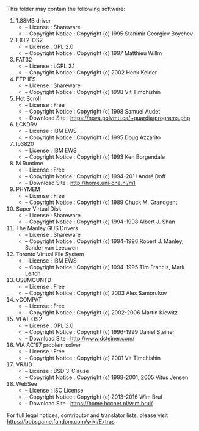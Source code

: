 ﻿This folder may contain the following software:

1. 1.88MB driver
   - – License : Shareware
   - – Copyright Notice : Copyright (c) 1995 Stanimir Georgiev Boychev
2. EXT2-OS2
   - – License : GPL 2.0
   - – Copyright Notice : Copyright (c) 1997 Matthieu Willm
3. FAT32
   - – License : LGPL 2.1
   - – Copyright Notice : Copyright (c) 2002 Henk Kelder
4. FTP IFS
   - – License : Shareware
   - – Copyright Notice : Copyright (c) 1998 Vit Timchishin
5. Hot Scroll
   - – License : Free
   - – Copyright Notice : Copyright (c) 1998 Samuel Audet
   - – Download Site : https://nova.polymtl.ca/~guardia/programs.php
6. LCKDRV
   - – License : IBM EWS
   - – Copyright Notice : Copyright (c) 1995 Doug Azzarito
7. lp3820
   - – License : IBM EWS
   - – Copyright Notice : Copyright (c) 1993 Ken Borgendale
8. M Runtime
   - – License : Free
   - – Copyright Notice : Copyright (c) 1994-2011 André Doff
   - – Download Site : http://home.uni-one.nl/m1
9. PHYMEM
   - – License : Free
   - – Copyright Notice : Copyright (c) 1989 Chuck M. Grandgent
10. Super Virtual Disk
    - – License : Shareware
    - – Copyright Notice : Copyright (c) 1994-1998 Albert J. Shan
11. The Manley GUS Drivers
    - – License : Shareware
    - – Copyright Notice : Copyright (c) 1994-1996 Robert J. Manley, Sander van Leeuwen
12. Toronto Virtual File System
    - – License : IBM EWS
    - – Copyright Notice : Copyright (c) 1994-1995 Tim Francis, Mark Leitch
13. USBMOUNTD
    - – License : Free
    - – Copyright Notice : Copyright (c) 2003 Alex Samorukov
14. vCOMPAT
    - – License : Free
    - – Copyright Notice : Copyright (c) 2002-2006 Martin Kiewitz
15. VFAT-OS2
    - – License : GPL 2.0
    - – Copyright Notice : Copyright (c) 1996-1999 Daniel Steiner
    - – Download Site : http://www.dsteiner.com/
16. VIA AC'97 problem solver
    - – License : Free
    - – Copyright Notice : Copyright (c) 2001 Vit Timchishin
17. VRAID
    - – License : BSD 3-Clause
    - – Copyright Notice : Copyright (c) 1998-2001, 2005 Vitus Jensen
18. WebSee
    - – License : ISC License
    - – Copyright Notice : Copyright (c) 2013-2016 Wim Brul
    - – Download Site : https://home.hccnet.nl/w.m.brul/

For full legal notices, contributor and translator lists, please visit https://bobsgame.fandom.com/wiki/Extras
